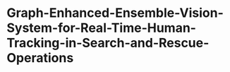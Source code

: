 # Graph-Enhanced-Ensemble-Vision-System-for-Real-Time-Human-Tracking-in-Search-and-Rescue-Operations